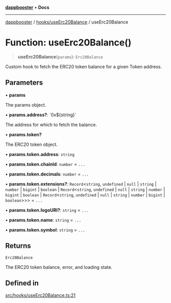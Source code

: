 [**dappbooster**](../../../README.md) • **Docs**

***

[dappbooster](../../../modules.md) / [hooks/useErc20Balance](../README.md) / useErc20Balance

# Function: useErc20Balance()

> **useErc20Balance**(`params`): `Erc20Balance`

Custom hook to fetch the ERC20 token balance for a given Token address.

## Parameters

• **params**

The params object.

• **params.address?**: \`0x$\{string\}\`

The address for which to fetch the balance.

• **params.token?**

The ERC20 token object.

• **params.token.address**: `string`

• **params.token.chainId**: `number` = `...`

• **params.token.decimals**: `number` = `...`

• **params.token.extensions?**: `Record`\<`string`, `undefined` \| `null` \| `string` \| `number` \| `bigint` \| `boolean` \| `Record`\<`string`, `undefined` \| `null` \| `string` \| `number` \| `bigint` \| `boolean` \| `Record`\<`string`, `undefined` \| `null` \| `string` \| `number` \| `bigint` \| `boolean`\>\>\> = `...`

• **params.token.logoURI?**: `string` = `...`

• **params.token.name**: `string` = `...`

• **params.token.symbol**: `string` = `...`

## Returns

`Erc20Balance`

The ERC20 token balance, error, and loading state.

## Defined in

[src/hooks/useErc20Balance.ts:21](https://github.com/bootnodedev/dAppBooster/blob/f016c1ebca45f77d0633b6815de7286e523f8f20/src/hooks/useErc20Balance.ts#L21)
